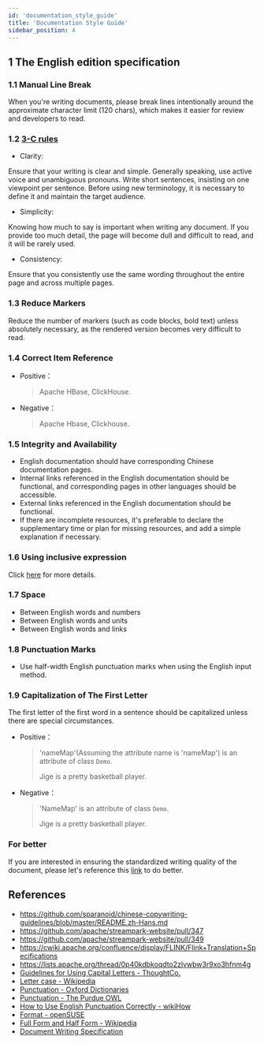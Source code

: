 ```yaml
---
id: 'documentation_style_guide'
title: 'Documentation Style Guide'
sidebar_position: 4
---
```


<!--
    Licensed to the Apache Software Foundation (ASF) under one or more
    contributor license agreements.  See the NOTICE file distributed with
    this work for additional information regarding copyright ownership.
    The ASF licenses this file to You under the Apache License, Version 2.0
    (the "License"); you may not use this file except in compliance with
    the License.  You may obtain a copy of the License at

       https://www.apache.org/licenses/LICENSE-2.0

    Unless required by applicable law or agreed to in writing, software
    distributed under the License is distributed on an "AS IS" BASIS,
    WITHOUT WARRANTIES OR CONDITIONS OF ANY KIND, either express or implied.
    See the License for the specific language governing permissions and
    limitations under the License.
-->


## 1 The English edition specification

### 1.1 Manual Line Break
When you're writing documents, please break lines intentionally around the approximate
character limit (120 chars), which makes it easier for review and developers to read.

### 1.2 [3-C rules](https://developer.mozilla.org/zh-CN/docs/MDN/Writing_guidelines/Writing_style_guide#%E8%80%83%E8%99%91%E5%86%99%E4%BD%9C%E7%9A%84%E2%80%9C3c%E2%80%9D%E5%87%86%E5%88%99)
- Clarity:

Ensure that your writing is clear and simple. Generally speaking,
use active voice and unambiguous pronouns.
Write short sentences, insisting on one viewpoint per sentence.
Before using new terminology, it is necessary to define it and maintain the target audience.

- Simplicity:

Knowing how much to say is important when writing any document. If you provide too much detail,
the page will become dull and difficult to read, and it will be rarely used.

- Consistency:

Ensure that you consistently use the same wording throughout the entire page and across
multiple pages.

### 1.3 Reduce Markers
Reduce the number of markers (such as code blocks, bold text) unless absolutely
necessary, as the rendered version becomes very difficult to read.

### 1.4 Correct Item Reference
- Positive：
  > Apache HBase, ClickHouse.
- Negative：
  > Apache Hbase, Clickhouse.
### 1.5 Integrity and Availability
- English documentation should have corresponding Chinese documentation pages.
- Internal links referenced in the English documentation should be functional,
  and corresponding pages in other languages should be accessible.
- External links referenced in the English documentation should be functional.
- If there are incomplete resources, it's preferable to declare the supplementary
  time or plan for missing resources, and add a simple explanation if necessary.

### 1.6 Using inclusive expression

Click [here](https://developer.mozilla.org/zh-CN/docs/MDN/Writing_guidelines/Writing_style_guide#%E4%BD%BF%E7%94%A8%E5%8C%85%E5%AE%B9%E6%80%A7%E8%AF%AD%E8%A8%80)
for more details.

### 1.7 Space
- Between English words and numbers
- Between English words and units
- Between English words and links
### 1.8 Punctuation Marks
- Use half-width English punctuation marks when using the English input method.
### 1.9 Capitalization of The First Letter
The first letter of the first word in a sentence should be capitalized unless there are special circumstances.
- Positive：
  > 'nameMap'(Assuming the attribute name is 'nameMap') is an attribute of class `Demo`.
  >
  > Jige is a pretty basketball player.
- Negative：
  > 'NameMap' is an attribute of class `Demo`.
  >
  > Jige is a pretty basketball player.

### For better

If you are interested in ensuring the standardized writing quality of the document, 
please let's reference this 
[link](https://developer.mozilla.org/zh-CN/docs/MDN/Writing_guidelines/Writing_style_guide) 
to do better. 


## References

- https://github.com/sparanoid/chinese-copywriting-guidelines/blob/master/README.zh-Hans.md
- https://github.com/apache/streampark-website/pull/347
- https://github.com/apache/streampark-website/pull/349
- https://cwiki.apache.org/confluence/display/FLINK/Flink+Translation+Specifications
- https://lists.apache.org/thread/0p40kdbkoqdto2zlvwbw3r9xo3hfnm4g
- [Guidelines for Using Capital Letters - ThoughtCo.](https://www.thoughtco.com/guidelines-for-using-capital-letters-1691724)
- [Letter case - Wikipedia](https://en.wikipedia.org/wiki/Letter_case)
- [Punctuation - Oxford Dictionaries](https://en.oxforddictionaries.com/grammar/punctuation)
- [Punctuation - The Purdue OWL](https://owl.english.purdue.edu/owl/section/1/6/)
- [How to Use English Punctuation Correctly - wikiHow](https://www.wikihow.com/Use-English-Punctuation-Correctly)
- [Format - openSUSE](https://zh.opensuse.org/index.php?title=Help:%E6%A0%BC%E5%BC%8F)
- [Full Form and Half Form - Wikipedia](https://zh.wikipedia.org/wiki/%E5%85%A8%E5%BD%A2%E5%92%8C%E5%8D%8A%E5%BD%A2)
- [Document Writing Specification](https://developer.mozilla.org/zh-CN/docs/MDN/Writing_guidelines/Writing_style_guide)


